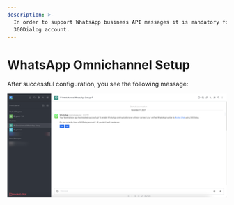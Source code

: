 ```yaml
---
description: >-
  In order to support WhatsApp business API messages it is mandatory for you to
  360Dialog account.
---
```


# WhatsApp Omnichannel Setup

After successful configuration, you see the following message:

![](<../../../../../../.gitbook/assets/image (651) (1) (1) (1).png>)

